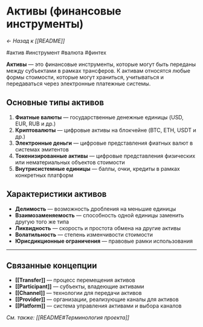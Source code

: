 # Активы (финансовые инструменты)

*← Назад к [[README]]*

#актив #инструмент #валюта #финтех

**Активы** — это финансовые инструменты, которые могут быть переданы между субъектами в рамках трансферов. К активам относятся любые формы стоимости, которые могут храниться, учитываться и передаваться через электронные платежные системы.

## Основные типы активов

1. **Фиатные валюты** — государственные денежные единицы (USD, EUR, RUB и др.)
2. **Криптовалюты** — цифровые активы на блокчейне (BTC, ETH, USDT и др.)
3. **Электронные деньги** — цифровые представления фиатных валют в системах эмитентов
4. **Токенизированные активы** — цифровые представления физических или нематериальных объектов стоимости
5. **Внутрисистемные единицы** — баллы, очки, кредиты в рамках конкретных платформ

## Характеристики активов
- **Делимость** — возможность дробления на меньшие единицы
- **Взаимозаменяемость** — способность одной единицы заменить другую того же типа
- **Ликвидность** — скорость и простота обмена на другие активы
- **Волатильность** — степень изменчивости стоимости
- **Юрисдикционные ограничения** — правовые рамки использования

---

## Связанные концепции

- **[[Transfer]]** — процесс перемещения активов
- **[[Participant]]** — субъекты, владеющие активами  
- **[[Channel]]** — технологии для передачи активов
- **[[Provider]]** — организации, реализующие каналы для активов
- **[[Platform]]** — система управления активами и выбора каналов

*См. также: [[README#Терминология проекта]]*
